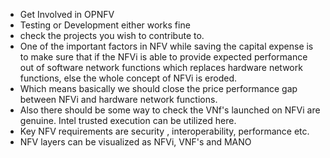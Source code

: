 * Get Involved in OPNFV
* Testing or Development either works fine
* check the projects you wish to contribute to.
* One of the important factors in NFV while saving the capital expense is to make sure that if the NFVi is able to provide expected performance out of software network functions which replaces hardware network functions, else the whole concept of NFVi is eroded.
* Which means basically we should close the price performance gap between NFVi and hardware network functions.  
* Also there should be some way to check the VNf's launched on NFVi are genuine. Intel trusted execution can be utilized here.
* Key NFV requirements are security , interoperability, performance etc.
* NFV layers can be visualized as NFVi, VNF's and MANO

